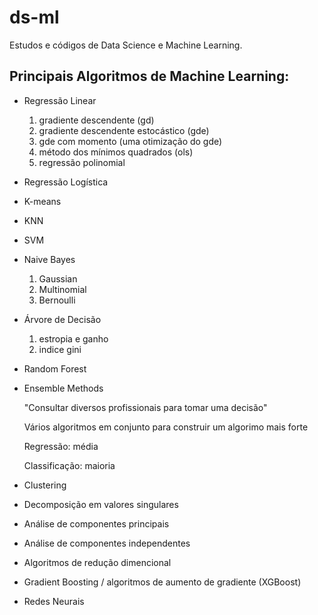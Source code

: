 # ds-ml
Estudos e códigos de Data Science e Machine Learning.

## Principais Algoritmos de Machine Learning:

- Regressão Linear
	1. gradiente descendente (gd)
	1. gradiente descendente estocástico (gde)
	1. gde com momento (uma otimização do gde)
	1. método dos mínimos quadrados (ols)
	1. regressão polinomial

- Regressão Logística

- K-means

- KNN

- SVM

- Naive Bayes
	1. Gaussian
	1. Multinomial
	1. Bernoulli

- Árvore de Decisão
	1. estropia e ganho
	1. indice gini

- Random Forest

- Ensemble Methods
	
	"Consultar diversos profissionais para tomar uma decisão"
	
	Vários algoritmos em conjunto para construir um algorimo mais 
	forte
	
	Regressão: média
	
	Classificação: maioria

- Clustering

- Decomposição em valores singulares

- Análise de componentes principais

- Análise de componentes independentes

- Algoritmos de redução dimencional

- Gradient Boosting / algoritmos de aumento de gradiente (XGBoost)

- Redes Neurais
